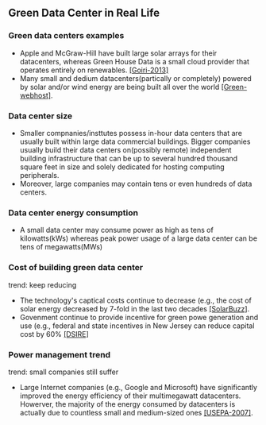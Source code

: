 ## Green Data Center in Real Life

### Green data centers examples
- Apple and McGraw-Hill have built large solar arrays for their datacenters, whereas Green House Data is a small cloud provider that operates entirely on renewables. [[Goiri-2013]](https://github.com/hxwang/GreenDC-Summary/blob/master/papers/GoiriIK13_Designing-and-Managing-Datacenters-Powered-by-Renewable-Energy.md)
- Many small and dedium datacenters(partically or completely) powered by solar and/or wind energy are being built all over the world [[Green-webhost]](http://www.ecobusinesslinks.com/green_webhosts/). 


### Data center size
- Smaller compnanies/insttutes possess in-hour data centers that are usually built within large data commercial buildings. Bigger companies usually build their data centers on(possibly remote) independent building infrastructure that can be up to several hundred thousand square feet in size and solely dedicated for hosting computing peripherals.
- Moreover, large companies may contain tens or even hundreds of data centers. 

### Data center energy consumption
- A small data center may consume power as high as tens of kilowatts(kWs) whereas peak power usage of a large data center can be tens of megawatts(MWs)

### Cost of building green data center
trend: keep reducing
- The technology's captical costs continue to decrease (e.g., the cost of solar energy decreased by 7-fold in the last two decades [[SolarBuzz]](http://www.solarbuzz.com/).
- Govenment continue to provide incentive for green powe generation and use (e.g., federal and state incentives in New Jersey can reduce capital cost by 60% [[DSIRE]](http://www.dsireusa.org/)


### Power management trend
trend: small companies still suffer
- Large Internet companies (e.g., Google and Microsoft) have significantly improved the energy efficiency of their multimegawatt datacenters. Howerver, the majority of the energy consumed by datacenters is actually due to countless small and medium-sized ones [[USEPA-2007]](http://hightech.lbl.gov/documents/data_centers/epa-datacenters.pdf). 
